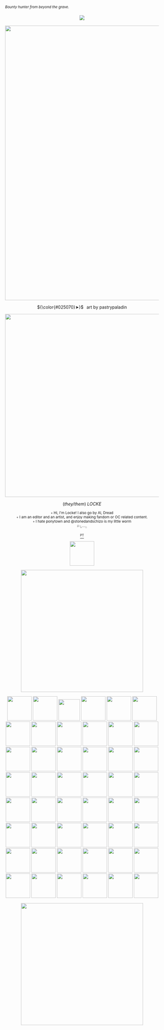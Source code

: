 <sup> ‎<i>Bounty hunter from beyond the grave.</i> </sup>

<p align="center">
<h4 align="center"
 
![](https://komarev.com/ghpvc/?username=weskersbigtits&label=𐙚+profile+views+++&color=025070&abbreviated=true)

 </h4>
<p align="center">
 <img width="900" src="https://i.imgur.com/3JHtwGU.jpeg"
   </p>
    <p align="center"> 
  <italic>${\color{#025070}➤}$⠀art by pastrypaladin
 <p align="center"> 
 <img width="600" src="https://i.imgur.com/iRwcG4p.gif"
 </p>
 




   </p> 
   <p align="center"
      <br> ‎(<i>they/them</i>) <i>LOCKE</i> 
   
<p align="center" p>
  <sup> ◦ Hi, I'm Locke! I also go by Al, Dread </sup>
  <sup> <br> ‎◦ I am an editor and an artist, and enjoy making fandom or OC related content. </sup>
  <sup> <br> ◦ I hate ponytown and @stonedandschizo is my little worm </sup>
  <sup> <br> 𓀐𓂸 </sup>
        
  <p align="center"
  </p> <sub> <a href="https://www.patreon.com/weskersbigtits/about"> <sup>PT</sup> 
   <p align="center"
 <br> <sup> 

  </p> 
   <p align="center"
       <br> </a></sub>  <img width="80" src='https://static.wikia.nocookie.net/fortnite/images/b/b3/Deadeye_%28v28.30%29_-_Outfit_-_LEGO_Fortnite.png/revision/latest?cb=20240223025351'> 
    
 <p align="center"> 
 <img width="400" src="https://64.media.tumblr.com/b4fa2bdb537257afc4d63675c5107936/86fa93a78d13e716-c5/s540x810/e7d1f5da2a6d84b64343d5dc1983098a21066602.pnj"
 </p>

  
<p align="center">
<img width="80" src="https://64.media.tumblr.com/24dfdb46187161691d44e7819e740221/3671a26edef10d5d-bc/s100x200/2e00a49b106c65faa48361518ef6c03047ddc1ef.webp"
</p>
 <img width="80" src="https://64.media.tumblr.com/3ca0e8ed85d2c0cd21c94e27a5776491/24336821e343f1e8-be/s100x200/2cad41013b864a0165ed23b3b533f844e033f422.gifv"
</p>
 <img width="70" src="https://64.media.tumblr.com/8db257366fc8585c17164cf803edc194/473928ea48888009-da/s100x200/7d01018150c4017156642f88eb1d111409130f06.jpg"
</p>
 <img width="80" src="https://64.media.tumblr.com/fa02b46b8b5500870223b2129d7218a9/473928ea48888009-8b/s100x200/2497b93bee99cd43c3e6de6886b7b3bc46bcced7.pnj"
</p>
 <img width="80" src="https://64.media.tumblr.com/17e7f51e27c14f4360739a4113306e51/473928ea48888009-16/s100x200/4a5cf44a6826e8a31ad60bdfcd9598dac73eddeb.jpg"
</p>
 <img width="80" src="https://64.media.tumblr.com/2255b4830abed444fc88f21b1b262edc/884eea48d188fc7b-24/s100x200/107402511a16b0ad9848910190c9e8bd6d77871c.pnj"
</p>
<img width="80" src="https://64.media.tumblr.com/fcf3c7bf6c675e15615f4be2db3981a7/1ed58b27f074433e-58/s250x400/97abf56d9dc452980f6c51b6235a8c5ae2d35583.gifv"
</p>
 <img width="80" src="https://64.media.tumblr.com/2448cea981fff79e98fdc96d94d66cc4/a064b1dab9694448-e6/s250x400/5f0f911a7540f598814eb735f541fe5fb7e58926.gifv"
</p>
 <img width="80" src="https://64.media.tumblr.com/760e036ecebe486b7a0bee9560b8bc17/7c3dd077ed76e2f9-77/s100x200/cee116d8432d72658408f9a6f7c00d33549498cc.gifv"
</p>
 <img width="80" src="https://64.media.tumblr.com/9c26de2d3a9191d3261b43d719a1b829/090d4fdcf0be8032-5d/s250x400/6389733615587da4461393c0410651bc4547a275.gifv"
</p>
 <img width="80" src="https://64.media.tumblr.com/a9008554c7b34c07b2188f7b2163c851/0a314c1722fc4072-36/s100x200/b779f6842cc9483c7d95a9b4140461b00dccdd29.pnj"
</p>
 <img width="80" src="https://64.media.tumblr.com/61193d6430e6072b6e03bdd6ee206e5c/3bf62ad8d20f8b2a-cb/s250x400/ae4ee54e16b172a1de3e97c7529700fb545073a6.pnj"
</p>
 <img width="80" src="https://64.media.tumblr.com/f19a40b5139da88d43ed01eeddc7f38b/f1413ef45abf2485-eb/s100x200/bcc8e4bb00e3f994ee989c9e948b7439509af1d3.gifv"
</p>
 <img width="80" src="https://64.media.tumblr.com/96e69a036b4c2e84a464fe9ad41ae495/6f072ea04e7b6c72-db/s100x200/2fc6d547fa9d516036636e8c3a2b57b88f892f0e.gifv"
</p>
 <img width="80" src="https://64.media.tumblr.com/4687472d4ff6923d4aa5a820ba3df44f/08dc254342852b38-f7/s100x200/b0cd3e726a657408ce1a02555d1fb94d1df84f1f.pnj"
</p>
<img width="80" src="https://64.media.tumblr.com/73f1698d2b379520bc0e3147f812d608/3347c16333dd2347-d4/s100x200/0caa3c85d235eda24d9e51fc1a9220fe2aa32d1f.pnj"
</p>
 <img width="80" src="https://64.media.tumblr.com/fb5b48283e78436738ecee2a034497f9/3347c16333dd2347-0d/s100x200/18ba3bc352da746876143acdd093034a72968ce5.gifv"
</p>
 <img width="80" src="https://64.media.tumblr.com/ad33e48bf8bd086203f4045fd65416ec/d593c4acb119b463-85/s100x200/73a04f74d0780d467e900845b82cb38a0927e689.pnj"
</p>
 <img width="80" src="https://64.media.tumblr.com/522caa4f079fc1130dca421771907420/884eea48d188fc7b-12/s100x200/1be4f6bef86c40a8b6ff05187f2d55ddea441d2d.pnj"
</p>
 <img width="80" src="https://64.media.tumblr.com/03d719df7f78ac49c0b8662e1fb5d974/98569a7694dd61e5-36/s100x200/9c1cfe5e804663978f6c611e32936c453889b62f.gifv"
</p>
 <img width="80" src="https://64.media.tumblr.com/d976d43ebaf2b7a06b107548ce491152/430287f45c8133f7-d6/s100x200/f3e4774f6241ad5bebbf93b66811cbf0564e1822.pnj"
</p>
 <img width="80" src="https://64.media.tumblr.com/46ec8101512ac48321f809894e2e4bba/16b99d01b6672c06-5a/s100x200/af05775a7332d9065db635b403f9b12283fe2087.gifv"
</p>
 <img width="80" src="https://64.media.tumblr.com/c61f22d0a698882c07a950d390ab1aeb/1b8381f969116a1e-73/s100x200/d02db2ba346fc2b0496f9c95d79b5d6217f5c50e.gifv"
</p>
 <img width="80" src="https://64.media.tumblr.com/7b2d2bc2daaa7e49b4060f50580ac32c/c3de01a11644097d-ba/s100x200/e6cd1fba5d8acfd79709ec6bced89ac4f6f109ef.gifv"
</p>
 <img width="80" src="https://64.media.tumblr.com/8cf219b7255537fa555408849d0c351c/1b8381f969116a1e-3e/s100x200/05c50661376eeb2ebb4cc8eff59505ee89427e3a.gifv"
</p>
  <img width="80" src="https://64.media.tumblr.com/3aa6dfaa0d0bc6e0d48c9a7d6f30c216/c51ddfea5d46cc6b-75/s100x200/e9a4a66846c9d6efcb23cea3c7d42bf4a3e3af87.gifv"
</p>
 <img width="80" src="https://64.media.tumblr.com/f1e951da516ca8abc20cf8dd39900bca/d39c71fbeeb5092d-ff/s100x200/d5dd6a95d6d6c1cb7d948c8aa16763d7f22e79b0.gifv"
</p>
  <img width="80" src="https://64.media.tumblr.com/baab09c9f79dea23e302cde6f51b6579/7550965e59bdac14-67/s250x400/f8f3fb72dd104c93de1104f3b5f0e6170b0df39f.gifv"
</p>
 <img width="80" src="https://64.media.tumblr.com/dd8e712c23469b146fb0a5e3353e2e85/99b03e9f0218f144-c3/s250x400/ce0de7ccd80a9707168094336bd0bb4fc59c81cf.gifv"
</p>
  <img width="80" src="https://64.media.tumblr.com/3ff684283e3682158ef235d74b49e199/ce0ec5af55e86f58-6d/s100x200/36a045140aac8fadcc3e1abc0907a676f2d8de97.gifv"
</p>
<img width="80" src="https://64.media.tumblr.com/4d9a7e787b4724b8243786e7df433dfb/37516469076c8f1a-4d/s400x600/2b16c7c258a735afd28e72065fea4d01ceac2272.gifv"
</p>
  <img width="80" src="https://64.media.tumblr.com/5d6e5db1972d10fb7d4707c72ead9dd0/e5e999bb453b6265-1e/s100x200/a36e9490870cc4b6107214ab83a822d376f4ef83.gifv"
</p>
 <img width="80" src="https://64.media.tumblr.com/b9b6607c787acc92ef9356bd0fbcdc8a/3321a5a156ebfdda-99/s100x200/ac36a54826efb85a59c04e7395a7a52985af10e5.gifv"
</p>
  <img width="80" src="https://64.media.tumblr.com/a9252a48d677c203cd70aa358bf90f18/4716ccedea17123a-5f/s100x200/d19992f8afd339026e1aa826eec4779c08da7745.gifv"
</p>
 <img width="80" src="https://64.media.tumblr.com/6318fa970f1c26cdc024c16b56136a6d/eb4bc80c5dfdc45b-61/s100x200/fbe8968b7da1a94736cb52c8603d7e1c424c8114.gifv"
</p>
  <img width="80" src="https://64.media.tumblr.com/0aa218d9b785b3ae9bf1a126c402b004/0b70f73ee60b7d79-89/s100x200/b69bd4f6a6e4318af5fc0b470868bb3a03e28100.gifv"
</p>
 <img width="80" src="https://64.media.tumblr.com/ccbaa72138146f3a0f443357ebe803d9/0b35bb9647650202-a7/s100x200/fb6f660a879c82592a54b8fe5427086955eacc2e.gifv"
</p>
  <img width="80" src="https://64.media.tumblr.com/815e67f128e6934a5a46bb8561344a84/473928ea48888009-4b/s100x200/c5acacd5206cf81486b987b4d370da08d30e9536.pnj"
</p>
 <img width="80" src="https://64.media.tumblr.com/f8ee80e5860dbf9432935751ec54f44a/bddf345b112eb9a3-4f/s100x200/0142d45d96ed9f333d50b75965ee960452be42db.gifv"
</p>
  <img width="80" src="https://64.media.tumblr.com/246e39c2dfae1cb369873728bca0b77a/79d8b316934d24c3-3d/s100x200/83b4a7d824bbfaebe5e81757a385aa83eec34ef0.gifv"
</p>
  <img width="80" src="https://64.media.tumblr.com/ed367613f7ed530abb49a2bfa1f94f02/08dc254342852b38-55/s100x200/21cc4de30109430606144df6c15ea5bf874d62a8.pnj"
</p>
 <img width="80" src="https://64.media.tumblr.com/6c8c05edcf740e02fcea8cd1d0a1a384/8b85896fc211fa60-c8/s100x200/223e25b71438ef1db4757402d0db92be4fc30a38.gifv"
</p>
  <img width="80" src="https://64.media.tumblr.com/873669e9e58839c6b34b52c90990c502/9e01b0c67f75083f-64/s100x200/0212b752a1ad4933c81e874d9ccf7d6275d3c298.gifv"
</p>
 <img width="80" src="https://64.media.tumblr.com/b82e10b0011dd5e4eedd99704a5a8ba0/d3abe813af06eb03-b6/s100x200/5ebe7628dcda4f0f3697ad9e9abb7e4fe818ab57.gifv"
</p>
  <img width="80" src="https://64.media.tumblr.com/82e1b03cee03b55e3d32c8d7cab221bc/c4a7a5ecdea47622-0b/s100x200/f4aa41ff5170f2e2713abd0f10f63dde34cf6443.gifv"
</p>
  <img width="80" src="https://64.media.tumblr.com/6c20a47dfb58d7693bb17179a3455f3f/3e9963be23e9a5c6-08/s100x200/e71cde9b206f0c0c35502f9d796c6eb6cf95ad56.pnj"
</p>
 <img width="80" src="https://64.media.tumblr.com/20def6f0395884190de77d128e4b51fe/6eac0cbc1027da31-82/s100x200/aa4775365f1a330c74dba7bef296ed0049545005.pnj"
</p>
 <img width="80" src="https://64.media.tumblr.com/9574f06576f171575d21ecb9b6d83599/aea03be4610b71fb-67/s100x200/925d642136d021efb55da19f59b2803635024cb7.pnj"
</p>

    
 <p align="center"> 
 <img width="400" src="https://64.media.tumblr.com/b4fa2bdb537257afc4d63675c5107936/86fa93a78d13e716-c5/s540x810/e7d1f5da2a6d84b64343d5dc1983098a21066602.pnj"
 </p>

